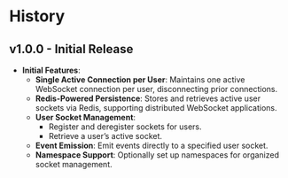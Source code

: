 # History

## v1.0.0 - Initial Release
- **Initial Features**:
  - **Single Active Connection per User**: Maintains one active WebSocket connection per user, disconnecting prior connections.
  - **Redis-Powered Persistence**: Stores and retrieves active user sockets via Redis, supporting distributed WebSocket applications.
  - **User Socket Management**: 
    - Register and deregister sockets for users.
    - Retrieve a user’s active socket.
  - **Event Emission**: Emit events directly to a specified user socket.
  - **Namespace Support**: Optionally set up namespaces for organized socket management.